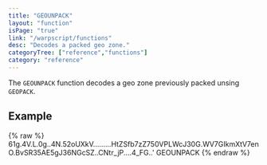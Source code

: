 ```yaml
---
title: "GEOUNPACK"
layout: "function"
isPage: "true"
link: "/warpscript/functions"
desc: "Decodes a packed geo zone."
categoryTree: ["reference","functions"]
category: "reference"
---
```



The `GEOUNPACK` function decodes a geo zone previously packed unsing `GEOPACK`.

## Example ##

{% raw %}
<warp10-warpscript-widget backend="{{backend}}"  exec-endpoint="{{execEndpoint}}">61g.4V.L.0g..4N.52oUXkV.........HtZSfb7zZ750VPLWcJ30G.WV7GIkmXtV7enO.BvSR35AE5gJ36NGcSZ..CNtr_jP....4_FG..'
GEOUNPACK
</warp10-warpscript-widget>
{% endraw %}      
